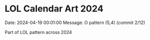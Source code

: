 # LOL Calendar Art 2024

Date: 2024-04-19 00:01:00
Message: O pattern (5,4) (commit 2/12)

Part of LOL pattern across 2024

